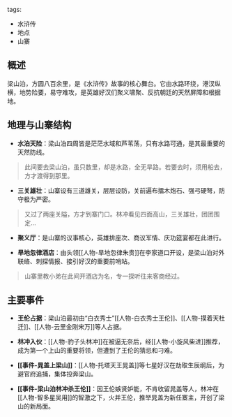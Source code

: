 tags:
  - 水浒传
  - 地点
  - 山寨

## 概述
梁山泊，方圆八百余里，是《水浒传》故事的核心舞台。它由水路环绕，港汊纵横，地势险要，易守难攻，是英雄好汉们聚义啸聚、反抗朝廷的天然屏障和根据地。

## 地理与山寨结构
- **水泊天险**：梁山泊四周皆是茫茫水域和芦苇荡，只有水路可通，是其最重要的天然防线。
> 此间要去梁山泊，虽只数里，却是水路，全无旱路。若要去时，须用船去，方才渡得到那里。

- **三关雄壮**：山寨设有三道雄关，层层设防，关前遍布擂木炮石、强弓硬弩，防守极为严密。
> 又过了两座关隘，方才到寨门口。林冲看见四面高山，三关雄壮，团团围定...

- **聚义厅**：是山寨的议事核心，英雄排座次、商议军情、庆功筵宴都在此进行。

- **旱地忽律酒店**：由头领[[人物-旱地忽律朱贵]]在李家道口开设，是梁山泊对外联络、刺探情报、接引好汉的重要前哨站。
> 山寨里教小弟在此间开酒店为名，专一探听往来客商经过。

## 主要事件
- **王伦占据**：梁山泊最初由“白衣秀士”[[人物-白衣秀士王伦]]、[[人物-摸着天杜迁]]、[[人物-云里金刚宋万]]等人占据。

- **林冲入伙**：[[人物-豹子头林冲]]在被逼无奈后，经[[人物-小旋风柴进]]推荐，成为第一个上山的重要将领，但遭到了王伦的猜忌和刁难。

- **[[事件-晁盖上梁山]]**：[[人物-托塔天王晁盖]]等七星好汉在劫取生辰纲后，为避官府追捕，集体投奔梁山。

- **[[事件-梁山泊林冲杀王伦]]**：因王伦嫉贤妒能，不肯收留晁盖等人，林冲在[[人物-智多星吴用]]的智激之下，火并王伦，推举晁盖为新任寨主，开创了梁山的新局面。
